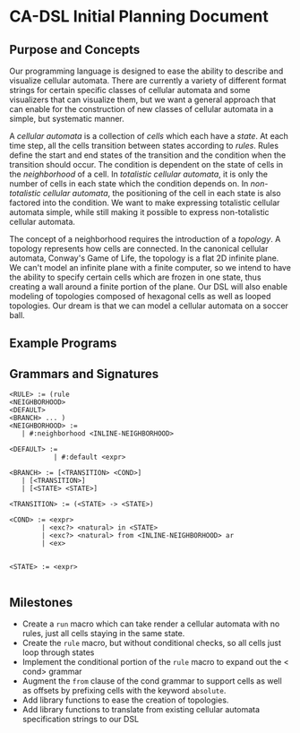 # CA-DSL Initial Planning Document

## Purpose and Concepts
Our programming language is designed to ease the ability to describe and visualize cellular automata. There are currently a variety of different format strings for certain specific classes of cellular automata and some visualizers that can visualize them, but we want a general approach that can enable for the construction of new classes of cellular automata in a simple, but systematic manner.

A *cellular automata* is a collection of *cells* which each have a *state*. At each time step, all the cells transition between states according to *rules*. Rules define the start and end states of the transition and the condition when the transition should occur. The condition is dependent on the state of cells in the *neighborhood* of a cell. In *totalistic cellular automata*, it is only the number of cells in each state which the condition depends on. In *non-totalistic cellular automata*, the positioning of the cell in each state is also factored into the condition. We want to make expressing totalistic cellular automata simple, while still making it possible to express non-totalistic cellular automata.

The concept of a neighborhood requires the introduction of a *topology*. A topology represents how cells are connected. In the canonical cellular automata, Conway's Game of Life, the topology is a flat 2D infinite plane. We can't model an infinite plane with a finite computer, so we intend to have the ability to specify certain cells which are frozen in one state, thus creating a wall around a finite portion of the plane. Our DSL will also enable modeling of topologies composed of hexagonal cells as well as looped topologies. Our dream is that we can model a cellular automata on a soccer ball.  

## Example Programs


## Grammars and Signatures


```
<RULE> := (rule 
<NEIGHBORHOOD> 
<DEFAULT>
<BRANCH> ... )
<NEIGHBORHOOD> := 
   | #:neighborhood <INLINE-NEIGHBORHOOD>
			
<DEFAULT> := 
           | #:default <expr>

<BRANCH> := [<TRANSITION> <COND>]
   | [<TRANSITION>]
   | [<STATE> <STATE>]

<TRANSITION> := (<STATE> -> <STATE>)

<COND> := <expr>
        | <exc?> <natural> in <STATE>
        | <exc?> <natural> from <INLINE-NEIGHBORHOOD> ar
        | <ex>


<STATE> := <expr>


```



## Milestones

- Create a `run` macro which can take render a cellular automata with no rules, just all cells staying in the same state. 
- Create the `rule` macro, but without conditional checks, so all cells just loop through states
- Implement the conditional portion of the `rule` macro to expand out the < cond> grammar
- Augment the `from` clause of the cond grammar to support cells as well as offsets by prefixing cells with the keyword `absolute`. 
- Add library functions to ease the creation of topologies. 
- Add library functions to translate from existing cellular automata specification strings to our DSL